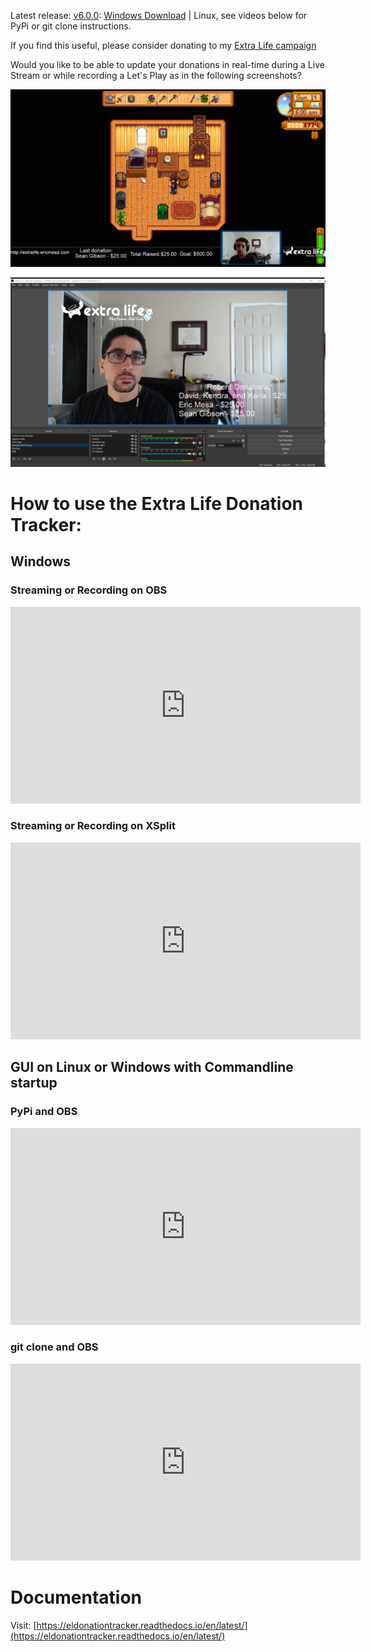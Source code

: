Latest release: [v6.0.0](https://github.com/djotaku/ELDonationTracker/releases/tag/v6.0): 
[Windows Download](https://github.com/djotaku/ELDonationTracker/releases/download/v6.0/eldonationtracker.v6.0.exe) |
Linux, see videos below for PyPi or git clone instructions.

If you find this useful, please consider donating to my [Extra Life campaign](http://extralife.ericmesa.com) 

Would you like to be able to update your donations in real-time during a Live Stream or while recording a Let's Play as in the following screenshots?

![Updates while in-game](https://github.com/djotaku/ELDonationTracker/raw/master/screenshots/IngameUpdates.png)

![Updates while the webcam is the main focus](https://github.com/djotaku/ELDonationTracker/raw/master/screenshots/RecentDonations.png)

# How to use the Extra Life Donation Tracker:

## Windows

### Streaming or Recording on OBS

<iframe width="560" height="315" src="https://www.youtube.com/embed/p_Uok4coGCI" frameborder="0" allow="accelerometer; autoplay; clipboard-write; encrypted-media; gyroscope; picture-in-picture" allowfullscreen></iframe>

### Streaming or Recording on XSplit

<iframe width="560" height="315" src="https://www.youtube.com/embed/wycS1jxNAYc" frameborder="0" allow="accelerometer; autoplay; encrypted-media; gyroscope; picture-in-picture" allowfullscreen></iframe>

## GUI on Linux or Windows with Commandline startup

### PyPi and OBS

<iframe width="560" height="315" src="https://www.youtube.com/embed/6gcecdX9KuM" frameborder="0" allow="accelerometer; autoplay; encrypted-media; gyroscope; picture-in-picture" allowfullscreen></iframe>

### git clone and OBS
<iframe width="560" height="315" src="https://www.youtube.com/embed/A1IQd1GmpK8" frameborder="0" allow="accelerometer; autoplay; encrypted-media; gyroscope; picture-in-picture" allowfullscreen></iframe>

# Documentation

Visit: [https://eldonationtracker.readthedocs.io/en/latest/](https://eldonationtracker.readthedocs.io/en/latest/)
